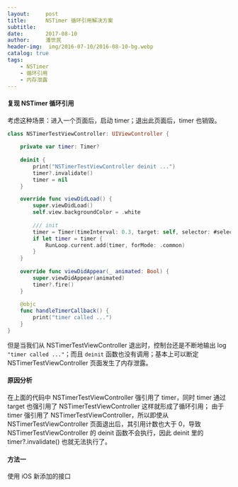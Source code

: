 ```yaml
---
layout:     post
title:      NSTimer 循环引用解决方案
subtitle: 
date:       2017-08-10
author:     潘世民
header-img:  img/2016-07-10/2016-08-10-bg.webp
catalog: true
tags:
    - NSTimer
    - 循环引用
    - 内存泄露
---
```


#### 复现 NSTimer 循环引用

考虑这种场景：进入一个页面后，启动 timer；退出此页面后，timer 也销毁。
``` swift
class NSTimerTestViewController: UIViewController {
    
    private var timer: Timer?
    
    deinit {
        print("NSTimerTestViewController deinit ...")
        timer?.invalidate()
        timer = nil
    }

    override func viewDidLoad() {
        super.viewDidLoad()
        self.view.backgroundColor = .white
        
        /// init
        timer = Timer(timeInterval: 0.3, target: self, selector: #selector(handleTimerCallback), userInfo: nil, repeats: true)
        if let timer = timer {
            RunLoop.current.add(timer, forMode: .common)
        }
    }
    
    override func viewDidAppear(_ animated: Bool) {
        super.viewDidAppear(animated)
        timer?.fire()
    }
    
    @objc
    func handleTimerCallback() {
        print("timer called ...")
    }
}
```
但是当我们从 NSTimerTestViewController 退出时，控制台还是不断地输出 log `"timer called ..."`；而且 `deinit` 函数也没有调用；基本上可以断定 NSTimerTestViewController 页面发生了内存泄露。

#### 原因分析
在上面的代码中 NSTimerTestViewController 强引用了 timer，同时 timer 通过 target 也强引用了
NSTimerTestViewController 这样就形成了循环引用；
由于 timer 强引用了 NSTimerTestViewController，所以即使从 NSTimerTestViewController 页面退出后，其引用计数也大于 0，导致 NSTimerTestViewController 的 deinit 函数不会执行，因此 deinit 里的 timer?.invalidate() 也就无法执行了。

#### 方法一
使用 iOS 新添加的接口


